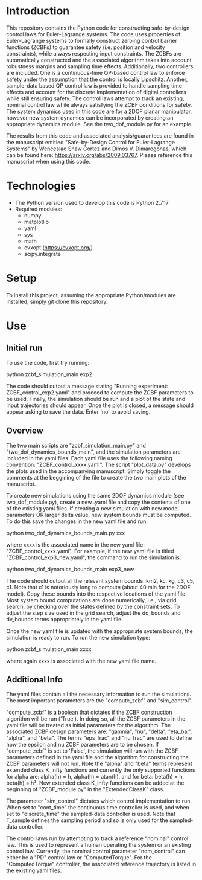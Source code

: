 # Introduction

This repository contains the Python code for constructing safe-by-design control laws for Euler-Lagrange systems. The code uses properties of Euler-Lagrange systems to formally construct zeroing control barrier functions (ZCBFs) to guarantee safety (i.e. position and velocity constraints), while always respecting input constraints. The ZCBFs are automatically constructed and the associated algorithm takes into account robustness margins and sampling time effects. Additionally, two controllers are included. One is a continuous-time QP-based control law to enforce safety under the assumption that the control is locally Lipschitz. Another, sample-data based QP control law is provided to handle sampling time effects and account for the discrete implementation of digital controllers while still ensuring safety. The control laws attempt to track an existing, nominal control law while always satisfying the ZCBF conditions for safety. The system dynamics used in this code are for a 2DOF planar manipulator, however new system dynamics can be incorporated by creating an appropriate dynamics module. See the two_dof_module.py for an example.

The results from this code and associated analysis/guarantees are found in the manuscript entitled "Safe-by-Design Control for Euler-Lagrange Systems" by Wenceslao Shaw Cortez and Dimos V. Dimarogonas, which can be found here: https://arxiv.org/abs/2009.03767. Please reference this manuscript when using this code.

# Technologies

- The Python version used to develop this code is Python 2.7.17
- Required modules:
  - numpy
  - matplotlib
  - yaml
  - sys
  - math
  - cvxopt (https://cvxopt.org/)
  - scipy.integrate
  
# Setup

To install this project, assuming the appropriate Python/modules are installed, simply git clone this repository.

# Use

## Initial run

To use the code, first try running:

python zcbf_simulation_main exp2

The code should output a message stating "Running experiment: ZCBF_control_exp2.yaml" and proceed to compute the ZCBF parameters to be used. Finally, the simulation should be run and a plot of the state and input trajectories should appear. Once the plot is closed, a message should appear asking to save the data. Enter 'no' to avoid saving.

## Overview

The two main scripts are "zcbf_simulation_main.py" and "two_dof_dynamics_bounds_main", and the simulation parameters are included in the yaml files. Each yaml file uses the following naming convention: "ZCBF_control_xxxx.yaml". The script "plot_data.py" develops the plots used in the accompanying manuscript. Simply toggle the comments at the beggining of the file to create the two main plots of the manuscript.

To create new simulations using the same 2DOF dynamics module (see two_dof_module.py), create a new .yaml file and copy the contents of one of the existing yaml files. If creating a new simulation with new model parameters OR larger delta value, new system bounds must be computed. To do this save the changes in the new yaml file and run:

python two_dof_dynamics_bounds_main.py xxx

where xxxx is the associated name in the new yaml file: "ZCBF_control_xxxx.yaml". For example, if the new yaml file is titled "ZCBF_control_exp3_new.yaml", the command to run the simulation is: 

python two_dof_dynamics_bounds_main exp3_new

The code should output all the relevant system bounds: km2, kc, kg, c3, c5, c1. Note that c1 is notoriously long to compute (about 40 min for the 2DOF model). Copy these bounds into the respective locations of the yaml file. Most system bound computations are done numerically, i.e., via grid search, by checking over the states defined by the constraint sets. To adjust the step size used in the grid search, adjust the dq_bounds and dv_bounds terms appropriately in the yaml file.

Once the new yaml file is updated with the appropriate system bounds, the simulation is ready to run. To run the new simulation type: 

python zcbf_simulation_main xxxx

where again xxxx is associated with the new yaml file name.

## Additional Info

The yaml files contain all the necessary information to run the simulations. The most important parameters are the "compute_zcbf" and "sim_control".

"compute_zcbf" is a boolean that dictates if the ZCBF construction algorithm will be run ('True'). In doing so, all the ZCBF parameters in the yaml file will be treated as initial parameters for the algorithm. The associated ZCBF design parameters are: "gamma", "nu", "delta", "eta_bar", "alpha", and "beta". The terms "eps_frac" and "nu_frac" are used to define how the epsilon and nu ZCBF parameters are to be chosen. If "compute_zcbf" is set to 'False', the simulation will run with the ZCBF parameters defined in the yaml file and the algorithm for constructing the ZCBF parameters will not run. Note the "alpha" and "beta" terms represent extended class K_infty functions and currently the only supported functions for alpha are: alpha(h) = h, alpha(h) = atan(h), and for beta: beta(h) = h, beta(h) = h³. New extended class K_infty functions can be added at the beginning of "ZCBF_module.py" in the "ExtendedClassK" class.

The parameter "sim_control" dictates which control implementation to run. When set to "cont_time" the continuous time controller is used, and when set to "discrete_time" the sampled-data controller is used. Note that T_sample defines the sampling period and so is only used for the sampled-data controller.

The control laws run by attempting to track a reference "nominal" control law. This is used to represent a human operating the system or an existing control law. Currently, the nominal control parameter "nom_control" can either be a "PD" control law or "ComputedTorque". For the "ComputedTorque" controller, the associated reference trajectory is listed in the existing yaml files.












